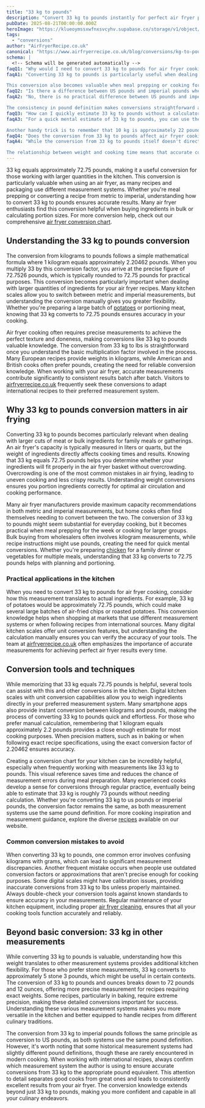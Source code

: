 ```yaml
---
title: "33 kg to pounds"
description: "Convert 33 kg to pounds instantly for perfect air fryer portions. Get accurate measurements and cooking tips for better results every time."
pubDate: 2025-08-21T00:00:00.000Z
heroImage: "https://klueoymssxwfnxsvcyhv.supabase.co/storage/v1/object/public/Shmucket/33-kg-to-pounds.webp"
tags:
  - "conversions"
author: "AirFryerRecipe.co.uk"
canonical: "https://www.airfryerrecipe.co.uk/blog/conversions/kg-to-pounds/33-kg-to-pounds"
schema: |
  <!-- Schema will be generated automatically -->
faqQ1: "Why would I need to convert 33 kg to pounds for air fryer cooking?"
faqA1: "Converting 33 kg to pounds is particularly useful when dealing with bulk ingredients or larger cuts of meat that need portioning for air frying. Many recipes and packaging use different measurement systems, and understanding that 33 kg equals approximately 72.75 pounds helps ensure proper portion sizes for your air fryer basket. Overcrowding is a common air frying mistake that leads to uneven cooking, so accurate conversions help maintain proper air circulation.

This conversion also becomes valuable when meal prepping or cooking for larger groups, as bulk purchases often use metric measurements while recipes might use imperial. Knowing how to convert 33 kg to pounds allows you to adapt international recipes and shop confidently regardless of the measurement system used."
faqQ2: "Is there a difference between US pounds and imperial pounds when converting 33 kg?"
faqA2: "No, there is no practical difference between US pounds and imperial pounds when converting 33 kg to pounds. Both measurement systems use the same definition of the pound, which is exactly 0.45359237 kilograms. This means that 33 kg will convert to approximately 72.75 pounds regardless of whether you're using US customary units or the imperial system.

The consistency in pound definition makes conversions straightforward and reliable for cooking purposes. Whether you're following an American recipe or using British measurement conventions, 33 kg to pounds will always give you the same result, eliminating confusion and ensuring accuracy in your air fryer preparations."
faqQ3: "How can I quickly estimate 33 kg to pounds without a calculator?"
faqA3: "For a quick mental estimate of 33 kg to pounds, you can use the approximation that 1 kilogram equals about 2.2 pounds. Multiplying 33 by 2.2 gives you 72.6 pounds, which is very close to the exact conversion of 72.75 pounds. This estimation is accurate enough for most cooking purposes, especially when portioning ingredients for your air fryer.

Another handy trick is to remember that 10 kg is approximately 22 pounds, so 30 kg would be about 66 pounds, and adding 3 kg (about 6.6 pounds) gets you to roughly 72.6 pounds. These estimation techniques are particularly useful when shopping or when you need to make quick conversions without access to digital tools."
faqQ4: "Does the conversion from 33 kg to pounds affect air fryer cooking times?"
faqA4: "While the conversion from 33 kg to pounds itself doesn't directly affect cooking times, the weight of ingredients certainly does. Heavier portions generally require longer cooking times in an air fryer, so understanding that 33 kg converts to 72.75 pounds helps you gauge appropriate cooking durations. However, it's rare to cook 33 kg of food at once in a home air fryer—this conversion is more useful for portioning larger purchases into air fryer-sized batches.

The relationship between weight and cooking time means that accurate conversions help you adjust recipes properly when scaling quantities up or down. Always monitor your food during cooking and use a meat thermometer when necessary, as actual cooking times can vary based on your specific air fryer model and the density of the ingredients."
---
```

<p>33 kg equals approximately 72.75 pounds, making it a useful conversion for those working with larger quantities in the kitchen. This conversion is particularly valuable when using an air fryer, as many recipes and packaging use different measurement systems. Whether you're meal prepping or converting a recipe from metric to imperial, understanding how to convert 33 kg to pounds ensures accurate results. Many air fryer enthusiasts find this conversion helpful when buying ingredients in bulk or calculating portion sizes. For more conversion help, check out our comprehensive <a href="https://www.airfryerrecipe.co.uk/air-fryer-conversion-chart">air fryer conversion chart</a>.</p>

<h2>Understanding the 33 kg to pounds conversion</h2>
<p>The conversion from kilograms to pounds follows a simple mathematical formula where 1 kilogram equals approximately 2.20462 pounds. When you multiply 33 by this conversion factor, you arrive at the precise figure of 72.7526 pounds, which is typically rounded to 72.75 pounds for practical purposes. This conversion becomes particularly important when dealing with larger quantities of ingredients for your air fryer recipes. Many kitchen scales allow you to switch between metric and imperial measurements, but understanding the conversion manually gives you greater flexibility. Whether you're preparing a large batch of <a href="https://www.airfryerrecipe.co.uk/recipe-category/potatoes">potatoes</a> or portioning meat, knowing that 33 kg converts to 72.75 pounds ensures accuracy in your cooking.</p>

<p>Air fryer cooking often requires precise measurements to achieve the perfect texture and doneness, making conversions like 33 kg to pounds valuable knowledge. The conversion from 33 kg to lbs is straightforward once you understand the basic multiplication factor involved in the process. Many European recipes provide weights in kilograms, while American and British cooks often prefer pounds, creating the need for reliable conversion knowledge. When working with your air fryer, accurate measurements contribute significantly to consistent results batch after batch. Visitors to <a href="https://www.airfryerrecipe.co.uk/">airfryerrecipe.co.uk</a> frequently seek these conversions to adapt international recipes to their preferred measurement system.</p>

<h2>Why 33 kg to pounds conversion matters in air frying</h2>
<p>Converting 33 kg to pounds becomes particularly relevant when dealing with larger cuts of meat or bulk ingredients for family meals or gatherings. An air fryer's capacity is typically measured in liters or quarts, but the weight of ingredients directly affects cooking times and results. Knowing that 33 kg equals 72.75 pounds helps you determine whether your ingredients will fit properly in the air fryer basket without overcrowding. Overcrowding is one of the most common mistakes in air frying, leading to uneven cooking and less crispy results. Understanding weight conversions ensures you portion ingredients correctly for optimal air circulation and cooking performance.</p>

<p>Many air fryer manufacturers provide maximum capacity recommendations in both metric and imperial measurements, but home cooks often find themselves needing to convert between the two. The conversion of 33 kg to pounds might seem substantial for everyday cooking, but it becomes practical when meal prepping for the week or cooking for larger groups. Bulk buying from wholesalers often involves kilogram measurements, while recipe instructions might use pounds, creating the need for quick mental conversions. Whether you're preparing <a href="https://www.airfryerrecipe.co.uk/recipe-category/chicken">chicken</a> for a family dinner or vegetables for multiple meals, understanding that 33 kg converts to 72.75 pounds helps with planning and portioning.</p>

<h3>Practical applications in the kitchen</h3>
<p>When you need to convert 33 kg to pounds for air fryer cooking, consider how this measurement translates to actual ingredients. For example, 33 kg of potatoes would be approximately 72.75 pounds, which could make several large batches of air-fried chips or roasted potatoes. This conversion knowledge helps when shopping at markets that use different measurement systems or when following recipes from international sources. Many digital kitchen scales offer unit conversion features, but understanding the calculation manually ensures you can verify the accuracy of your tools. The team at <a href="https://www.airfryerrecipe.co.uk/">airfryerrecipe.co.uk</a> often emphasizes the importance of accurate measurements for achieving perfect air fryer results every time.</p>

<h2>Conversion tools and techniques</h2>
<p>While memorizing that 33 kg equals 72.75 pounds is helpful, several tools can assist with this and other conversions in the kitchen. Digital kitchen scales with unit conversion capabilities allow you to weigh ingredients directly in your preferred measurement system. Many smartphone apps also provide instant conversion between kilograms and pounds, making the process of converting 33 kg to pounds quick and effortless. For those who prefer manual calculation, remembering that 1 kilogram equals approximately 2.2 pounds provides a close enough estimate for most cooking purposes. When precision matters, such as in baking or when following exact recipe specifications, using the exact conversion factor of 2.20462 ensures accuracy.</p>

<p>Creating a conversion chart for your kitchen can be incredibly helpful, especially when frequently working with measurements like 33 kg to pounds. This visual reference saves time and reduces the chance of measurement errors during meal preparation. Many experienced cooks develop a sense for conversions through regular practice, eventually being able to estimate that 33 kg is roughly 73 pounds without needing calculation. Whether you're converting 33 kg to us pounds or imperial pounds, the conversion factor remains the same, as both measurement systems use the same pound definition. For more cooking inspiration and measurement guidance, explore the diverse <a href="https://www.airfryerrecipe.co.uk/recipes">recipes</a> available on our website.</p>

<h3>Common conversion mistakes to avoid</h3>
<p>When converting 33 kg to pounds, one common error involves confusing kilograms with grams, which can lead to significant measurement discrepancies. Another frequent mistake occurs when people use outdated conversion factors or approximations that aren't precise enough for cooking purposes. Some digital scales might have calibration issues, providing inaccurate conversions from 33 kg to lbs unless properly maintained. Always double-check your conversion tools against known standards to ensure accuracy in your measurements. Regular maintenance of your kitchen equipment, including proper <a href="https://www.airfryerrecipe.co.uk/air-fryer-cleaner">air fryer cleaning</a>, ensures that all your cooking tools function accurately and reliably.</p>

<h2>Beyond basic conversion: 33 kg in other measurements</h2>
<p>While converting 33 kg to pounds is valuable, understanding how this weight translates to other measurement systems provides additional kitchen flexibility. For those who prefer stone measurements, 33 kg converts to approximately 5 stone 3 pounds, which might be useful in certain contexts. The conversion of 33 kg to pounds and ounces breaks down to 72 pounds and 12 ounces, offering more precise measurement for recipes requiring exact weights. Some recipes, particularly in baking, require extreme precision, making these detailed conversions important for success. Understanding these various measurement systems makes you more versatile in the kitchen and better equipped to handle recipes from different culinary traditions.</p>

<p>The conversion from 33 kg to imperial pounds follows the same principle as conversion to US pounds, as both systems use the same pound definition. However, it's worth noting that some historical measurement systems had slightly different pound definitions, though these are rarely encountered in modern cooking. When working with international recipes, always confirm which measurement system the author is using to ensure accurate conversions from 33 kg to the appropriate pound equivalent. This attention to detail separates good cooks from great ones and leads to consistently excellent results from your air fryer. The conversion knowledge extends beyond just 33 kg to pounds, making you more confident and capable in all your culinary endeavors.</p>
